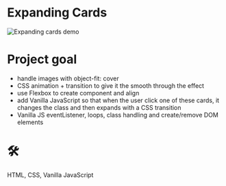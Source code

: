 # Expanding Cards

![Expanding cards demo](expanding_cards_video.gif)

# Project goal

- handle images with object-fit: cover
- CSS animation + transition to give it the smooth through the effect
- use Flexbox to create component and align
- add Vanilla JavaScript so that when the user click one of these cards, it changes the class and then expands with a CSS transition
- Vanilla JS eventListener, loops, class handling and create/remove DOM elements

# 🛠️
HTML, CSS, Vanilla JavaScript
